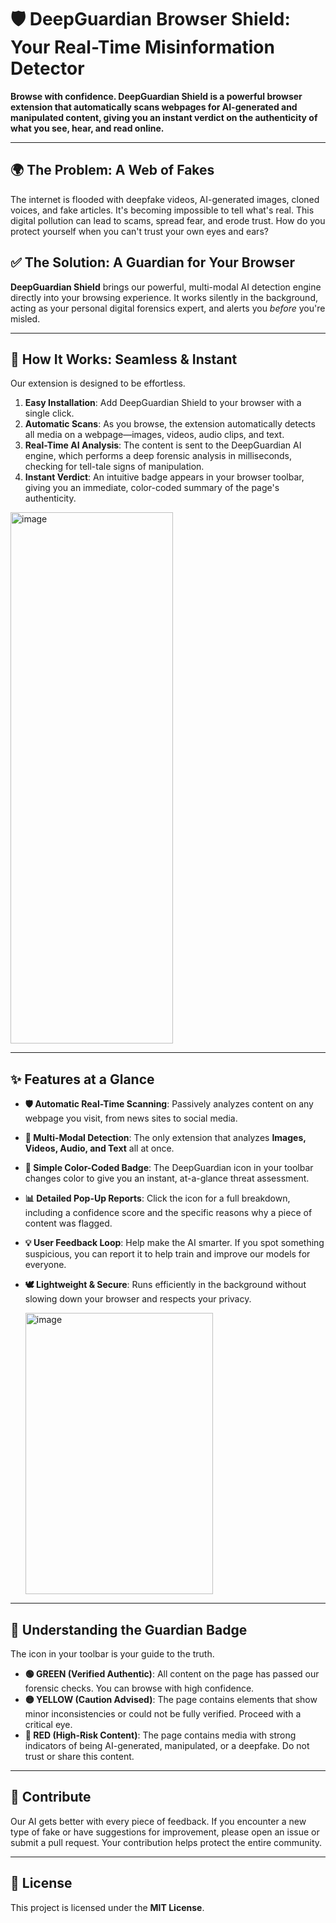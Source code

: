 # 🛡️ DeepGuardian Browser Shield: Your Real-Time Misinformation Detector

**Browse with confidence. DeepGuardian Shield is a powerful browser extension that automatically scans webpages for AI-generated and manipulated content, giving you an instant verdict on the authenticity of what you see, hear, and read online.**

---

## 🌍 The Problem: A Web of Fakes

The internet is flooded with deepfake videos, AI-generated images, cloned voices, and fake articles. It's becoming impossible to tell what's real. This digital pollution can lead to scams, spread fear, and erode trust. How do you protect yourself when you can't trust your own eyes and ears?

## ✅ The Solution: A Guardian for Your Browser

**DeepGuardian Shield** brings our powerful, multi-modal AI detection engine directly into your browsing experience. It works silently in the background, acting as your personal digital forensics expert, and alerts you *before* you're misled.

---

## 🚀 How It Works: Seamless & Instant

Our extension is designed to be effortless.

1.  **Easy Installation**: Add DeepGuardian Shield to your browser with a single click.
2.  **Automatic Scans**: As you browse, the extension automatically detects all media on a webpage—images, videos, audio clips, and text.
3.  **Real-Time AI Analysis**: The content is sent to the DeepGuardian AI engine, which performs a deep forensic analysis in milliseconds, checking for tell-tale signs of manipulation.
4.  **Instant Verdict**: An intuitive badge appears in your browser toolbar, giving you an immediate, color-coded summary of the page's authenticity.

   <img width="260" height="850" alt="image" src="https://github.com/user-attachments/assets/ec5353a3-f54d-4b0e-807f-3454815f45b6" />


---

## ✨ Features at a Glance

* **🛡️ Automatic Real-Time Scanning**: Passively analyzes content on any webpage you visit, from news sites to social media.
* **🧠 Multi-Modal Detection**: The only extension that analyzes **Images, Videos, Audio, and Text** all at once.
* **🚦 Simple Color-Coded Badge**: The DeepGuardian icon in your toolbar changes color to give you an instant, at-a-glance threat assessment.
* **📊 Detailed Pop-Up Reports**: Click the icon for a full breakdown, including a confidence score and the specific reasons why a piece of content was flagged.
* **💡 User Feedback Loop**: Help make the AI smarter. If you spot something suspicious, you can report it to help train and improve our models for everyone.
* **🕊️ Lightweight & Secure**: Runs efficiently in the background without slowing down your browser and respects your privacy.

     <img width="300" height="450" alt="image" src="https://github.com/user-attachments/assets/cb7fab15-ab49-4109-b945-b03907e0dcb4" />


---

## 🚦 Understanding the Guardian Badge

The icon in your toolbar is your guide to the truth.

* **🟢 GREEN (Verified Authentic)**: All content on the page has passed our forensic checks. You can browse with high confidence.
* **🟡 YELLOW (Caution Advised)**: The page contains elements that show minor inconsistencies or could not be fully verified. Proceed with a critical eye.
* **🔴 RED (High-Risk Content)**: The page contains media with strong indicators of being AI-generated, manipulated, or a deepfake. Do not trust or share this content.

---

## 🤝 Contribute

Our AI gets better with every piece of feedback. If you encounter a new type of fake or have suggestions for improvement, please open an issue or submit a pull request. Your contribution helps protect the entire community.

---

## 📜 License

This project is licensed under the **MIT License**.
